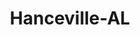 ---
title: Hanceville-AL
slug: hanceville-al
f_state:
- cms/state/alabama.md
f_locations:
- cms/payday-loan/advance-america-1088.md
- cms/payday-loan/check-into-cash-11477.md
- cms/payday-loan/cjs-fast-cash-pawn-15050.md
- cms/payday-loan/e-z-cash-n-pawn-16399.md
updated-on: '2024-05-30T13:41:28.615Z'
created-on: '2024-05-30T13:41:28.615Z'
published-on: '2024-05-30T13:54:32.469Z'
f_city: Hanceville
layout: '[city].html'
tags: city
---
